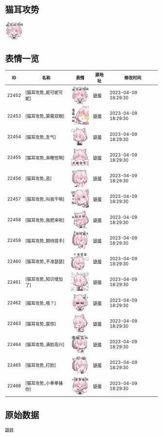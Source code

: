 # 猫耳攻势

<img src="./cover.png" height="60" alt="cover" />

# 表情一览

|ID|名称|表情|源地址|修改时间|
|----|----|----|----|----|
|22452|[猫耳攻势_妮可妮可妮]|<img src="./pic/022452_%5B猫耳攻势_妮可妮可妮%5D.png" height="60" alt="妮可妮可妮"/>|[链接](https://i0.hdslb.com/bfs/garb/d8c83ddb86d0864e746566773cf7522275ba94eb.png)|2023-04-09 18:29:30|
|22453|[猫耳攻势_蒙蔽双眼]|<img src="./pic/022453_%5B猫耳攻势_蒙蔽双眼%5D.png" height="60" alt="蒙蔽双眼"/>|[链接](https://i0.hdslb.com/bfs/garb/cb15651b6fbb5e0e678b56c0a3a17aa1ce643ca7.png)|2023-04-09 18:29:30|
|22454|[猫耳攻势_生气]|<img src="./pic/022454_%5B猫耳攻势_生气%5D.png" height="60" alt="生气"/>|[链接](https://i0.hdslb.com/bfs/garb/3470b9cb42deead207a44f419563658513efc905.png)|2023-04-09 18:29:30|
|22455|[猫耳攻势_来睡觉啊]|<img src="./pic/022455_%5B猫耳攻势_来睡觉啊%5D.png" height="60" alt="来睡觉啊"/>|[链接](https://i0.hdslb.com/bfs/garb/b965354453a39437afa667bcda48c4df975c1044.png)|2023-04-09 18:29:30|
|22456|[猫耳攻势_恶]|<img src="./pic/022456_%5B猫耳攻势_恶%5D.png" height="60" alt="恶"/>|[链接](https://i0.hdslb.com/bfs/garb/5cabd64fb9e6436c1d665668b01c239b25f0794c.png)|2023-04-09 18:29:30|
|22457|[猫耳攻势_叫我干嘛]|<img src="./pic/022457_%5B猫耳攻势_叫我干嘛%5D.png" height="60" alt="叫我干嘛"/>|[链接](https://i0.hdslb.com/bfs/garb/e42e700e3497beeefe03337d766d459014f0c5e2.png)|2023-04-09 18:29:30|
|22458|[猫耳攻势_我肥来啦]|<img src="./pic/022458_%5B猫耳攻势_我肥来啦%5D.png" height="60" alt="我肥来啦"/>|[链接](https://i0.hdslb.com/bfs/garb/e98658c5046670d4bc46ed903cab0f75ce517d5f.png)|2023-04-09 18:29:30|
|22459|[猫耳攻势_期待搓手]|<img src="./pic/022459_%5B猫耳攻势_期待搓手%5D.png" height="60" alt="期待搓手"/>|[链接](https://i0.hdslb.com/bfs/garb/27673f96d84c73464e63c51e73ca98ea537fb049.png)|2023-04-09 18:29:30|
|22460|[猫耳攻势_不准瑟瑟]|<img src="./pic/022460_%5B猫耳攻势_不准瑟瑟%5D.png" height="60" alt="不准瑟瑟"/>|[链接](https://i0.hdslb.com/bfs/garb/ad5bfe5797dd5bbd0ca95bcdfe9dc6d56e8da1f3.png)|2023-04-09 18:29:30|
|22461|[猫耳攻势_知识增加了]|<img src="./pic/022461_%5B猫耳攻势_知识增加了%5D.png" height="60" alt="知识增加了"/>|[链接](https://i0.hdslb.com/bfs/garb/0d316b5518f2b87e19a7e7be2c58c940b5a9c56e.png)|2023-04-09 18:29:30|
|22462|[猫耳攻势_哦？]|<img src="./pic/022462_%5B猫耳攻势_哦？%5D.png" height="60" alt="哦？"/>|[链接](https://i0.hdslb.com/bfs/garb/97980361c28292847ce8476dace1ae09a5584cb1.png)|2023-04-09 18:29:30|
|22463|[猫耳攻势_震惊]|<img src="./pic/022463_%5B猫耳攻势_震惊%5D.png" height="60" alt="震惊"/>|[链接](https://i0.hdslb.com/bfs/garb/96af9e2cc633f3e407e930fb9c29890acefde872.png)|2023-04-09 18:29:30|
|22464|[猫耳攻势_满脸高兴]|<img src="./pic/022464_%5B猫耳攻势_满脸高兴%5D.png" height="60" alt="满脸高兴"/>|[链接](https://i0.hdslb.com/bfs/garb/3d012bbf807abba3d7cbe3420f3d0a8d4df02e11.png)|2023-04-09 18:29:30|
|22465|[猫耳攻势_打脸]|<img src="./pic/022465_%5B猫耳攻势_打脸%5D.png" height="60" alt="打脸"/>|[链接](https://i0.hdslb.com/bfs/garb/e7fb0fcd6fbb0f6e1065d2ee3d0e153b7ba8bd86.png)|2023-04-09 18:29:30|
|22466|[猫耳攻势_小拳拳锤你]|<img src="./pic/022466_%5B猫耳攻势_小拳拳锤你%5D.png" height="60" alt="小拳拳锤你"/>|[链接](https://i0.hdslb.com/bfs/garb/c576ced80388be6430713111b89d15e41b8338dd.png)|2023-04-09 18:29:30|

# 原始数据

[跳转](./raw.json)

